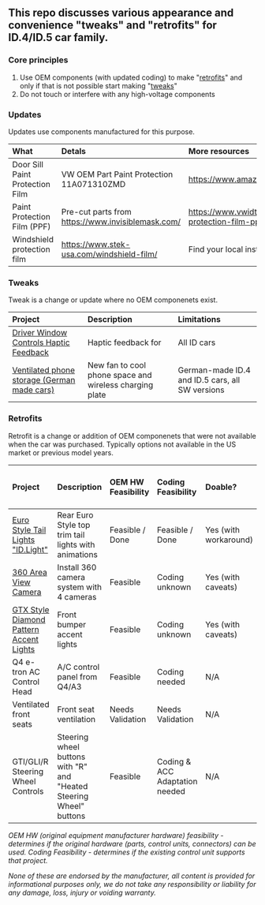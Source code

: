 ## This repo discusses various appearance and convenience "tweaks" and "retrofits" for ID.4/ID.5 car family. 

### Core principles

1.	Use OEM components (with updated coding) to make "[retrofits](#Current-list-of-Retrofits)" and only if that is not possible start making "[tweaks](#Current-list-of-Tweaks)"
2.	Do not touch or interfere with any high-voltage components

### Updates
Updates use components manufactured for this purpose. 

| What | Detals | More resources
| :------------- | :------------- | :------------- 
| Door Sill Paint Protection Film | VW OEM Part Paint Protection 11A071310ZMD | https://www.amazon.de/-/en/gp/product/B08NWF3H6P 
| Paint Protection Film (PPF) | Pre-cut parts from https://www.invisiblemask.com/  | https://www.vwidtalk.com/threads/3m-paint-protection-film-ppf-installed.4493/#post-69585
| Windshield protection film | https://www.stek-usa.com/windshield-film/ |  Find your local installer

### Tweaks
Tweak is a change or update where no OEM componenets exist. 

| Project | Description | Limitations
| :------------- | :------------- | :------------- 
| [Driver Window Controls Haptic Feedback](</Tweaks/Driver%20Window%20Controls%20Haptic%20Feedback.md>) | Haptic feedback for  | All ID cars
| [Ventilated phone storage (German made cars)](</Tweaks/Ventilated%20Phone%20Storage.md>) | New fan to cool phone space and wireless charging plate | German-made ID.4 and ID.5 cars, all SW versions

### Retrofits
Retrofit is a change or addition of OEM componenets that were not available when the car was purchased. Typically options not available in the US market or previous model years. 

| Project | Description | OEM HW Feasibility | Coding Feasibility | Doable? | Works in ID.Software version and MY?
| :------------- | :------------- | :------------- | :---  | :--- | :---
| [Euro Style Tail Lights "ID.Light"](</Retrofits/Euro%20Style%20Tail%20Lights.md>) | Rear Euro Style top trim tail lights with animations | Feasible / Done | Feasible / Done | Yes (with workaround) | 2.1, 3.1
| [360 Area View Camera](</Retrofits/360%20Area%20View%20Camera.md>) | Install 360 camera system with 4 cameras | Feasible | Coding unknown | Yes (with caveats) | N/A
| [GTX Style Diamond Pattern Accent Lights](</Retrofits/GTX%20Style%20Diamond%20Pattern%20Daylight%20Running%20Lights.md>) | Front bumper accent lights | Feasible | Coding unknown | Yes (with caveats) | N/A
| Q4 e-tron AC Control Head | A/C control panel from Q4/A3 | Feasible | Coding needed | N/A | N/A
| Ventilated front seats | Front seat ventilation | Needs Validation | Needs Validation | N/A | N/A
| GTI/GLI/R Steering Wheel Controls | Steering wheel buttons with "R" and "Heated Steering Wheel" buttons | Feasible | Coding & ACC Adaptation needed | N/A | N/A

   _OEM HW (original equipment manufacturer hardware) feasibility - determines if the original hardware (parts, control units, connectors) can be used. Coding Feasibility - determines if the existing control unit supports that project._


_None of these are endorsed by the manufacturer, all content is provided for informational purposes only, we do not take any responsibility or liability for any damage, loss, injury or voiding warranty._
